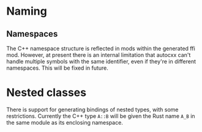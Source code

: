 # Naming



## Namespaces

The C++ namespace structure is reflected in mods within the generated
ffi mod. However, at present there is an internal limitation that
autocxx can't handle multiple symbols with the same identifier, even
if they're in different namespaces. This will be fixed in future.

# Nested classes

There is support for generating bindings of nested types, with some
restrictions. Currently the C++ type `A::B` will be given the Rust name
`A_B` in the same module as its enclosing namespace.
